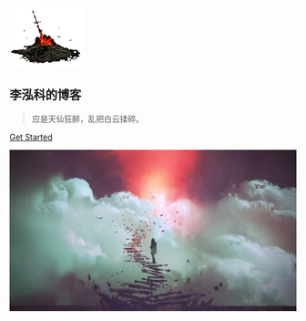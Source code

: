 <!-- _coverpage.md -->


<!-- 图标 -->
![logo](./public/img/gouhuo.gif)

## 李泓科的博客

> 应是天仙狂醉，乱把白云揉碎。  

[Get Started](/DME.md)

<!-- 背景图片 -->
![](./public/img/background.jpg)